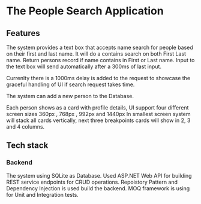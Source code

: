 # The People Search Application
## Features
The system provides a text box that accepts name search for people based on their first and last name. It will do a contains search on both First Last name. Return persons record if name contains in First or Last name. Input to the text box will send automatically after a 300ms of last input.

Currenlty there is a 1000ms delay is added to the request to showcase the graceful handling of UI if search request takes time. 

The system can add a new person to the Database.

Each person shows as a card with profile details, UI support four different screen sizes 360px , 768px , 992px and 1440px
In smallest screen system will stack all cards vertically, next three breakpoints cards will show in 2, 3 and 4 columns.

## Tech stack
### Backend
The system using SQLite as Database. Used ASP.NET Web API for building REST service endpoints for CRUD operations. Repoistory Pattern and Dependency Injection is used build the backend. MOQ framework is using for Unit and Integration tests.

